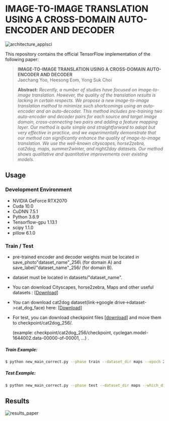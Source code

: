 # IMAGE-TO-IMAGE TRANSLATION USING A CROSS-DOMAIN AUTO-ENCODER AND DECODER

![architecture_applsci](https://user-images.githubusercontent.com/36982015/65848814-bf861580-e382-11e9-9d1c-1aef991849db.png)

This repository contains the official TensorFlow implementation of the following paper:

> **IMAGE-TO-IMAGE TRANSLATION USING A CROSS-DOMAIN AUTO-ENCODER AND DECODER**<br>
> Jaechang Yoo, Heesong Eom, Yong Suk Choi<br>
> 
> **Abstract:** *Recently, a number of studies have focused on image-to-image translation. However, the quality of the translation results is lacking in certain respects. We propose a new image-to-image translation method to minimize such shortcomings using an auto-encoder and an auto-decoder. This method includes pre-training two auto-encoder and decoder pairs for each source and target image domain, cross-connecting two pairs and adding a feature mapping layer. Our method is quite simple and straightforward to adopt but very effective in practice, and we experimentally demonstrate that our method can significantly enhance the quality of image-to-image translation. We use the well-known cityscapes, horse2zebra, cat2dog, maps, summer2winter, and night2day datasets. Our method shows qualitative and quantitative improvements over existing models.*

## Usage
### Development Environment
* NVIDIA GeForce RTX2070
* Cuda 10.0
* CuDNN 7.5.1
* Python 3.6.9
* Tensorflow-gpu 1.13.1
* scipy 1.1.0
* pillow 6.1.0

### Train / Test
* pre-trained encoder and decoder weights must be located in save_photo\"dataset_name"_256\ (for domain A) and save_label/"dataset_name"_256/ (for domain B).
* dataset must be located in datasets/"dataset_name".
* You can download Cityscapes, horse2zebra, Maps and other useful datasets : [[Download](https://people.eecs.berkeley.edu/~taesung_park/CycleGAN/datasets/)]
* You can download cat2dog dataset(link->google drive->dataset->cat_dog_face) here: [[Download](https://github.com/brownvc/ganimorph/)]
* For test, you can download checkpoint files [[download](https://mega.nz/#!J1pDBYhJ!3UYRPpRKOeXdKJMZefpwNEVh4ZMZb5o_f-cCXvY5vKo)] and move them to checkpoint/cat2dog_256/.

   (example: checkpoint/cat2dog_256/checkpoint, cyclegan.model-1644002.data-00000-of-00001, ...) . 

##### Train Example:
```bash
$ python new_main_correct.py --phase train --dataset_dir maps --epoch 200 --batch_size 1
```
##### Test Example:
```bash
$ python new_main_correct.py --phase test --dataset_dir maps --which_direction AtoB --batch_size 1
```


## Results
![results_paper](https://user-images.githubusercontent.com/36982015/65853430-6f17b380-e394-11e9-994b-31c904f7276b.jpg)



